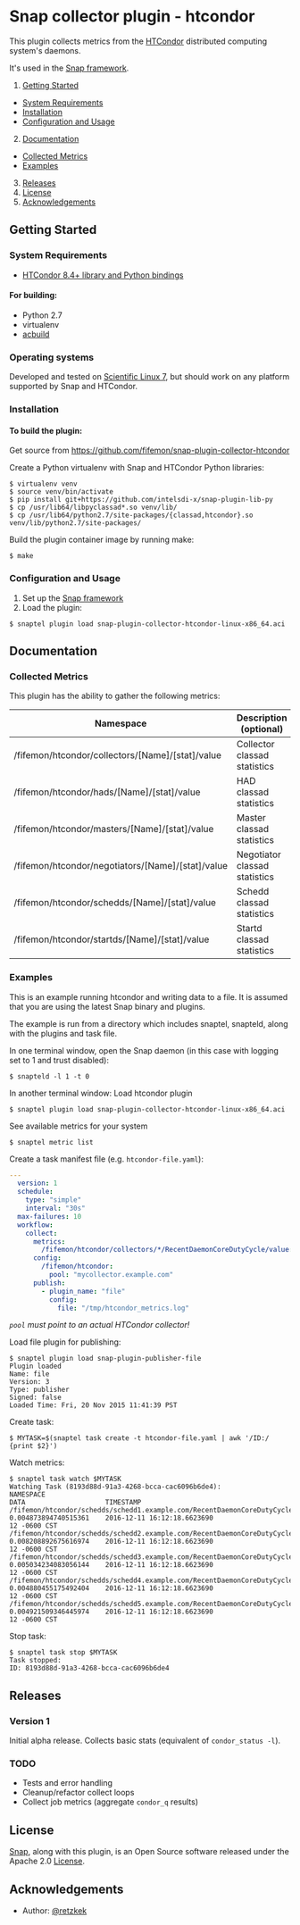 # Snap collector plugin - htcondor
This plugin collects metrics from the [HTCondor](https://research.cs.wisc.edu/htcondor/) distributed computing system's daemons.

It's used in the [Snap framework](http://github.com:intelsdi-x/snap).

1. [Getting Started](#getting-started)
  * [System Requirements](#system-requirements)
  * [Installation](#installation)
  * [Configuration and Usage](#configuration-and-usage)
2. [Documentation](#documentation)
  * [Collected Metrics](#collected-metrics)
  * [Examples](#examples)
3. [Releases](#releases)
5. [License](#license)
6. [Acknowledgements](#acknowledgements)

## Getting Started
### System Requirements 
* [HTCondor 8.4+ library and Python bindings](https://research.cs.wisc.edu/htcondor/downloads/)

#### For building:
* Python 2.7
* virtualenv
* [acbuild](https://github.com/containers/build)

### Operating systems
Developed and tested on [Scientific Linux 7](http://www.scientificlinux.org/), but should work on any platform supported by Snap and HTCondor.

### Installation
#### To build the plugin:
Get source from https://github.com/fifemon/snap-plugin-collector-htcondor

Create a Python virtualenv with Snap and HTCondor Python libraries:
```
$ virtualenv venv
$ source venv/bin/activate
$ pip install git+https://github.com/intelsdi-x/snap-plugin-lib-py
$ cp /usr/lib64/libpyclassad*.so venv/lib/
$ cp /usr/lib64/python2.7/site-packages/{classad,htcondor}.so venv/lib/python2.7/site-packages/
```

Build the plugin container image by running make:
```
$ make
```

### Configuration and Usage
1. Set up the [Snap framework](https://github.com/intelsdi-x/snap/blob/master/README.md#getting-started)
2. Load the plugin:
```
$ snaptel plugin load snap-plugin-collector-htcondor-linux-x86_64.aci
```


## Documentation

### Collected Metrics
This plugin has the ability to gather the following metrics:

Namespace | Description (optional)
----------|-----------------------
/fifemon/htcondor/collectors/[Name]/[stat]/value          | Collector classad statistics
/fifemon/htcondor/hads/[Name]/[stat]/value                | HAD classad statistics
/fifemon/htcondor/masters/[Name]/[stat]/value             | Master classad statistics
/fifemon/htcondor/negotiators/[Name]/[stat]/value         | Negotiator classad statistics
/fifemon/htcondor/schedds/[Name]/[stat]/value             | Schedd classad statistics
/fifemon/htcondor/startds/[Name]/[stat]/value             | Startd classad statistics

### Examples
This is an example running htcondor and writing data to a file. It is assumed that you are using the latest Snap binary and plugins.

The example is run from a directory which includes snaptel, snapteld, along with the plugins and task file.

In one terminal window, open the Snap daemon (in this case with logging set to 1 and trust disabled):
```
$ snapteld -l 1 -t 0
```

In another terminal window:
Load htcondor plugin
```
$ snaptel plugin load snap-plugin-collector-htcondor-linux-x86_64.aci
```
See available metrics for your system
```
$ snaptel metric list
```

Create a task manifest file (e.g. `htcondor-file.yaml`):    
```yaml
---
  version: 1
  schedule:
    type: "simple"
    interval: "30s"
  max-failures: 10
  workflow:
    collect:
      metrics:
        /fifemon/htcondor/collectors/*/RecentDaemonCoreDutyCycle/value: {}
      config:
        /fifemon/htcondor:
          pool: "mycollector.example.com"
      publish:
        - plugin_name: "file"
          config:
            file: "/tmp/htcondor_metrics.log"
```
*`pool` must point to an actual HTCondor collector!*

Load file plugin for publishing:
```
$ snaptel plugin load snap-plugin-publisher-file
Plugin loaded
Name: file
Version: 3
Type: publisher
Signed: false
Loaded Time: Fri, 20 Nov 2015 11:41:39 PST
```

Create task:
```
$ MYTASK=$(snaptel task create -t htcondor-file.yaml | awk '/ID:/ {print $2}')
```

Watch metrics:
```
$ snaptel task watch $MYTASK 
Watching Task (8193d88d-91a3-4268-bcca-cac6096b6de4):
NAMESPACE                                                                                DATA                    TIMESTAMP
/fifemon/htcondor/schedds/schedd1.example.com/RecentDaemonCoreDutyCycle/value            0.004873894740515361    2016-12-11 16:12:18.6623690
12 -0600 CST
/fifemon/htcondor/schedds/schedd2.example.com/RecentDaemonCoreDutyCycle/value            0.008208892675616974    2016-12-11 16:12:18.6623690
12 -0600 CST
/fifemon/htcondor/schedds/schedd3.example.com/RecentDaemonCoreDutyCycle/value            0.005034234083056144    2016-12-11 16:12:18.6623690
12 -0600 CST
/fifemon/htcondor/schedds/schedd4.example.com/RecentDaemonCoreDutyCycle/value            0.004880455175492404    2016-12-11 16:12:18.6623690
12 -0600 CST
/fifemon/htcondor/schedds/schedd5.example.com/RecentDaemonCoreDutyCycle/value            0.004921509346445974    2016-12-11 16:12:18.6623690
12 -0600 CST
```

Stop task:
```
$ snaptel task stop $MYTASK
Task stopped:
ID: 8193d88d-91a3-4268-bcca-cac6096b6de4
```

## Releases

### Version 1

Initial alpha release. Collects basic stats (equivalent of `condor_status -l`). 

### TODO

* Tests and error handling
* Cleanup/refactor collect loops
* Collect job metrics (aggregate `condor_q` results)


## License
[Snap](http://github.com:intelsdi-x/snap), along with this plugin, is an Open Source software released under the Apache 2.0 [License](LICENSE).

## Acknowledgements
* Author: [@retzkek](https://github.com/retzkek)
